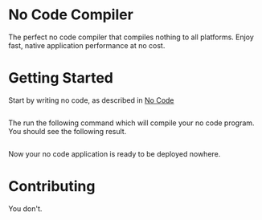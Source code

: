 # No Code Compiler

The perfect no code compiler that compiles nothing to all platforms. Enjoy fast, native application performance at no cost.

# Getting Started

Start by writing no code, as described in [No Code](https://github.com/kelseyhightower/nocode)

```
```

The run the following command which will compile your no code program. You should see the following result.

```
```

Now your no code application is ready to be deployed nowhere.

# Contributing
You don't.
